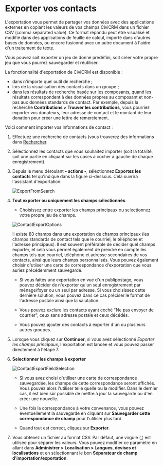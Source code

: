 
Exporter vos contacts
=======================

L'exportation vous permet de partager vos données avec des applications externes en copiant les valeurs de vos champs CiviCRM dans un fichier CSV (comma separated value). Ce format répandu peut être visualisé et modifié dans des applications de feuille de calcul, importé dans d'autres bases de données, ou encore fusionné avec un autre document à l'aidre d'un traitement de texte.

Vous pouvez soit exporter un jeu de donné prédéfini, soit créer votre propre jeu que vous pourrez sauvegarder et réutiliser.

La fonctionnalité d'exportation de CiviCRM est disponible :

-   dans n'importe quel outil de recherche ;
-   lors de la visualisation des contacts dans un groupe ;
-   dans les résultats de recherche basée sur les composants, quand les résultats correspondent à des données propres au composant et non-pas aux données standards de contact. Par exemple, depuis la recherche **Contributions > Trouver les contributions**, vous pourriez exporter vos donateurs, leur adresse de contact et le montant de leur donation pour créer une lettre de remerciement.

Voici comment importer vos informations de contact :

1.  Effectuez une recherche de contacts (vous trouverez des informations dans [Rechercher](../the-user-interface/searching).

2.  Sélectionnez les contacts que vous souhaitez importer (soit la totalité, soit une partie en cliquant sur les cases à cocher à gauche de chaque enregistrement).

3.  Depuis le menu déroulant **- actions -**, sélectionnez **Exportez les contacts** tel qu'indiqué dans la figure ci-dessous. Cela ouvrira l'assistant d'exportation.

    ![ExportFromSearch](../img/CiviCRM_update-CiviCore-ExportFromSearch-en.png "ExportFromSearch")

4.  **Tout exporter ou uniquement les champs sélectionnés**.  

    -  Choisissez entre exporter les champs principaux ou selectionnez votre propre jeu de champs.

    ![ContactExportOptions](../img/contact-export-options.PNG "ContactExportOptions")

    Il existe 80 champs dans une exportation de champs principaux (les champs standards de contact tels que le courriel, le téléphone et l'adresse principaux). Il est souvent préférable de décider quel champs exporter, et cela vous permet également de prendre en compte les champs tels que courriel, téléphone et adresse secondaires de vos contacts, ainsi que leurs champs personnalisés. Vous pouvez également choisir d'utiiser une carte de correspondance d'exportation que vous auriez précédemment sauvegardé.

    -  Si vous faites une exportation en vue d'un publipostage, vous pouvez décider de n'exporter qu'un seul enregistrement par ménage/foyer ou un seul par adresse. Si vous choisissez cette dernière solution, vous pouvez dans ce cas préciser le format de l'adresse postale ainsi que la salutation.
    
    -  Vous pouvez exclure les contacts ayant coché "Ne pas envoyer de courrier", ceux sans adresse postale et ceux décédés.

    -  Vous pouvez ajouter des contacts à exporter d'un ou plusieurs autres groupes.

5.  Lorsque vous cliquez sur **Continuer**, si vous avez sélectionné *Exporter les champs principaux*, l'exportation est lancée et vous pouvez passer directement à l'étape 7.

6.  **Selectionner les champs à exporter**

    ![ContactExportFieldSelection](../img/contact-export-field-selection.PNG "ContactExportFieldSelection")  

    -  Si vous avez choisi d'utiliser une carte de correspondance sauvegardée, les champs de cette correspondance seront affichés. Vous pouvez alors l'utiliser telle quelle ou la modifier. Dans le dernier cas, il est bien sûr possible de mettre à jour la sauvegarde ou d'en créer une nouvelle.
    
    -  Une fois la correspondance à votre convenance, vous pouvez éventuellement la sauvegarde en cliquant sur **Sauvegarder cette correspondance de champ** pour l'utiliser plus tard.

    -  Quand tout est correct, cliquez sur **Exporter**.

7.  Vous obtenez un fichier au format CSV. Par défaut, une virgule (,) est utilisée pour séparer les valeurs. Vous pouvez modifier ce paramètre en allant dans **Administrer > Localisation > Langues, devises et localisations** et en sélectionnant le bon **Séparateur de champ d'importation/exportation**.
